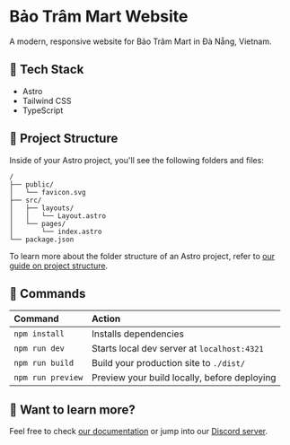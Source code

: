 # Bảo Trâm Mart Website

A modern, responsive website for Bảo Trâm Mart in Đà Nẵng, Vietnam.

## 🚀 Tech Stack

- Astro
- Tailwind CSS
- TypeScript

## 🚀 Project Structure

Inside of your Astro project, you'll see the following folders and files:

```text
/
├── public/
│   └── favicon.svg
├── src/
│   ├── layouts/
│   │   └── Layout.astro
│   └── pages/
│       └── index.astro
└── package.json
```

To learn more about the folder structure of an Astro project, refer to [our guide on project structure](https://docs.astro.build/en/basics/project-structure/).

## 🧞 Commands

| Command                | Action                                           |
| :-------------------- | :----------------------------------------------- |
| `npm install`         | Installs dependencies                            |
| `npm run dev`         | Starts local dev server at `localhost:4321`      |
| `npm run build`       | Build your production site to `./dist/`          |
| `npm run preview`     | Preview your build locally, before deploying     |

## 👀 Want to learn more?

Feel free to check [our documentation](https://docs.astro.build) or jump into our [Discord server](https://astro.build/chat).
